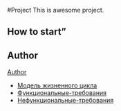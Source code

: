#Project
This is awesome project.
## How to start”
## Author
[Author](author.md)
- [Модель жизненного цикла](https://github.com/alexkas666/project/wiki/Модель-жизненного-цикла)
- [Функциональные-требования](https://github.com/alexkas666/project/wiki/Функциональные-требования)
- [Нефункциональные-требования](https://github.com/alexkas666/project/wiki/Нефункциональные-требования)
